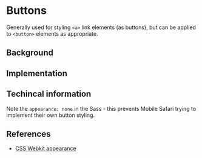 # Buttons
Generally used for styling `<a>` link elements (as buttons), but can be applied to `<button>` elements as appropriate.

## Background

## Implementation

## Techincal information

Note the `appearance: none` in the Sass - this prevents Mobile Safari trying to implement their own button styling.

## References
- [CSS Webkit appearance](http://trentwalton.com/2010/07/14/css-webkit-appearance/)
